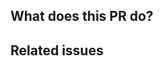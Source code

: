 ## What does this PR do?

<!-- Briefly describe what this PR is about -->

## Related issues

<!-- Link related issues below. -->

<br>
